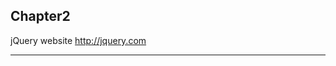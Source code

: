 ## Chapter2

jQuery website http://jquery.com

________________________________________________________________________
